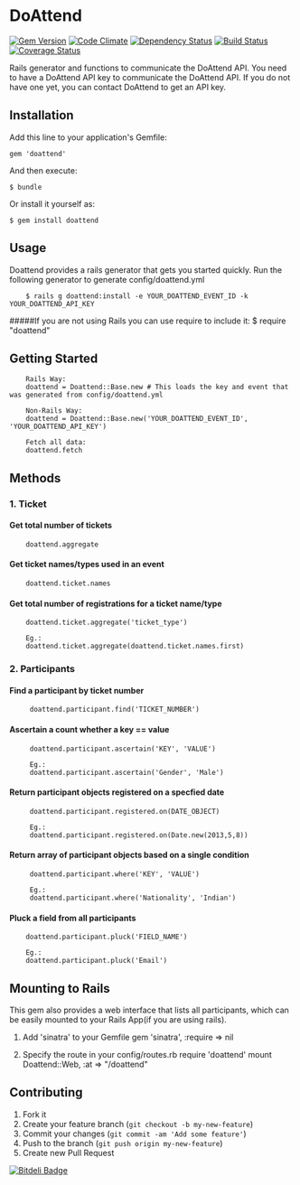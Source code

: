 # DoAttend

[![Gem Version](https://badge.fury.io/rb/doattend.png)](http://badge.fury.io/rb/doattend)
[![Code Climate](https://codeclimate.com/github/swaroopsm/doattend.png)](https://codeclimate.com/github/swaroopsm/doattend)
[![Dependency Status](https://gemnasium.com/swaroopsm/doattend.png)](https://gemnasium.com/swaroopsm/doattend)
[![Build Status](https://travis-ci.org/swaroopsm/doattend.png?branch=master)](https://travis-ci.org/swaroopsm/doattend)
[![Coverage Status](https://coveralls.io/repos/swaroopsm/doattend/badge.png?branch=master)](https://coveralls.io/r/swaroopsm/doattend?branch=master)

Rails generator and functions to communicate the DoAttend API. You need to have a DoAttend API key to communicate the DoAttend API. If you do not have one yet, you can contact DoAttend to get an API key.

## Installation

Add this line to your application's Gemfile:

    gem 'doattend'

And then execute:

    $ bundle

Or install it yourself as:

    $ gem install doattend

## Usage

Doattend provides a rails generator that gets you started quickly. 
Run the following generator to generate config/doattend.yml
		
		$ rails g doattend:install -e YOUR_DOATTEND_EVENT_ID -k YOUR_DOATTEND_API_KEY

#####If you are not using Rails you can use require to include it:
		$ require "doattend"

## Getting Started
		Rails Way:
		doattend = Doattend::Base.new # This loads the key and event that was generated from config/doattend.yml

		Non-Rails Way:
		doattend = Doattend::Base.new('YOUR_DOATTEND_EVENT_ID', 'YOUR_DOATTEND_API_KEY')
		
		Fetch all data:
		doattend.fetch
		


## Methods

### 1. Ticket
#### Get total number of tickets
		doattend.aggregate

#### Get ticket names/types used in an event
		doattend.ticket.names

#### Get total number of registrations for a ticket name/type
		doattend.ticket.aggregate('ticket_type')

		Eg.:
		doattend.ticket.aggregate(doattend.ticket.names.first)

### 2. Participants

#### Find a participant by ticket number
		 doattend.participant.find('TICKET_NUMBER')

#### Ascertain a count whether a key == value
		 doattend.participant.ascertain('KEY', 'VALUE')

		 Eg.:
		 doattend.participant.ascertain('Gender', 'Male')

#### Return participant objects registered on a specfied date
		 doattend.participant.registered.on(DATE_OBJECT)

		 Eg.:
		 doattend.participant.registered.on(Date.new(2013,5,8))

#### Return array of participant objects based on a single condition
		 doattend.participant.where('KEY', 'VALUE')

		 Eg.: 
		 doattend.participant.where('Nationality', 'Indian')

#### Pluck a field from all participants
		doattend.participant.pluck('FIELD_NAME')

		Eg.:
		doattend.participant.pluck('Email')

## Mounting to Rails
This gem also provides a web interface that lists all participants, which can be easily mounted to your Rails App(if you are using rails).

1. Add 'sinatra' to your Gemfile
	 	gem 'sinatra', :require => nil

2. Specify the route in your config/routes.rb
		require 'doattend'
		mount Doattend::Web, :at => "/doattend"

## Contributing

1. Fork it
2. Create your feature branch (`git checkout -b my-new-feature`)
3. Commit your changes (`git commit -am 'Add some feature'`)
4. Push to the branch (`git push origin my-new-feature`)
5. Create new Pull Request


[![Bitdeli Badge](https://d2weczhvl823v0.cloudfront.net/swaroopsm/doattend/trend.png)](https://bitdeli.com/free "Bitdeli Badge")

